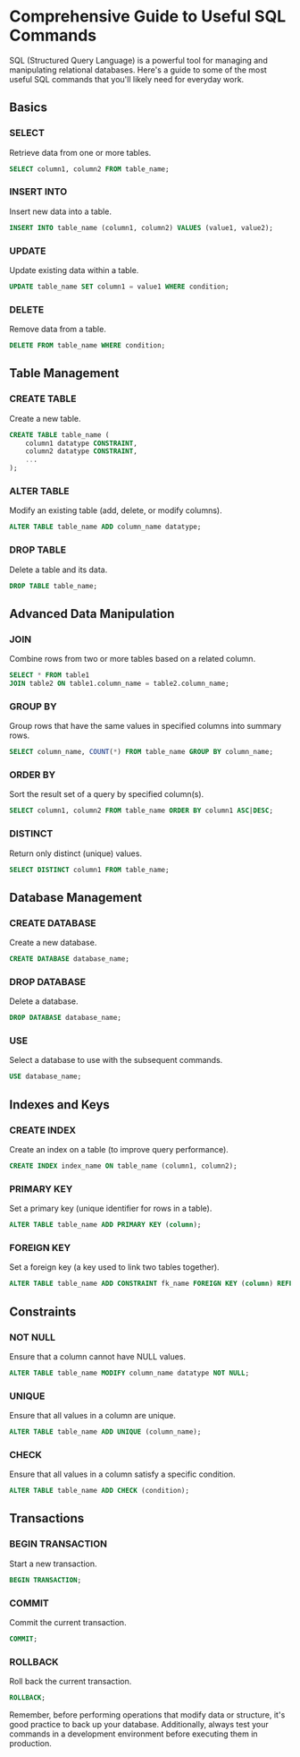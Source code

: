 
# Comprehensive Guide to Useful SQL Commands

SQL (Structured Query Language) is a powerful tool for managing and manipulating relational databases. Here's a guide to some of the most useful SQL commands that you'll likely need for everyday work.

## Basics

### SELECT
Retrieve data from one or more tables.
```sql
SELECT column1, column2 FROM table_name;
```

### INSERT INTO
Insert new data into a table.
```sql
INSERT INTO table_name (column1, column2) VALUES (value1, value2);
```

### UPDATE
Update existing data within a table.
```sql
UPDATE table_name SET column1 = value1 WHERE condition;
```

### DELETE
Remove data from a table.
```sql
DELETE FROM table_name WHERE condition;
```

## Table Management

### CREATE TABLE
Create a new table.
```sql
CREATE TABLE table_name (
    column1 datatype CONSTRAINT,
    column2 datatype CONSTRAINT,
    ...
);
```

### ALTER TABLE
Modify an existing table (add, delete, or modify columns).
```sql
ALTER TABLE table_name ADD column_name datatype;
```

### DROP TABLE
Delete a table and its data.
```sql
DROP TABLE table_name;
```

## Advanced Data Manipulation

### JOIN
Combine rows from two or more tables based on a related column.
```sql
SELECT * FROM table1
JOIN table2 ON table1.column_name = table2.column_name;
```

### GROUP BY
Group rows that have the same values in specified columns into summary rows.
```sql
SELECT column_name, COUNT(*) FROM table_name GROUP BY column_name;
```

### ORDER BY
Sort the result set of a query by specified column(s).
```sql
SELECT column1, column2 FROM table_name ORDER BY column1 ASC|DESC;
```

### DISTINCT
Return only distinct (unique) values.
```sql
SELECT DISTINCT column1 FROM table_name;
```

## Database Management

### CREATE DATABASE
Create a new database.
```sql
CREATE DATABASE database_name;
```

### DROP DATABASE
Delete a database.
```sql
DROP DATABASE database_name;
```

### USE
Select a database to use with the subsequent commands.
```sql
USE database_name;
```

## Indexes and Keys

### CREATE INDEX
Create an index on a table (to improve query performance).
```sql
CREATE INDEX index_name ON table_name (column1, column2);
```

### PRIMARY KEY
Set a primary key (unique identifier for rows in a table).
```sql
ALTER TABLE table_name ADD PRIMARY KEY (column);
```

### FOREIGN KEY
Set a foreign key (a key used to link two tables together).
```sql
ALTER TABLE table_name ADD CONSTRAINT fk_name FOREIGN KEY (column) REFERENCES other_table(column);
```

## Constraints

### NOT NULL
Ensure that a column cannot have NULL values.
```sql
ALTER TABLE table_name MODIFY column_name datatype NOT NULL;
```

### UNIQUE
Ensure that all values in a column are unique.
```sql
ALTER TABLE table_name ADD UNIQUE (column_name);
```

### CHECK
Ensure that all values in a column satisfy a specific condition.
```sql
ALTER TABLE table_name ADD CHECK (condition);
```

## Transactions

### BEGIN TRANSACTION
Start a new transaction.
```sql
BEGIN TRANSACTION;
```

### COMMIT
Commit the current transaction.
```sql
COMMIT;
```

### ROLLBACK
Roll back the current transaction.
```sql
ROLLBACK;
```

Remember, before performing operations that modify data or structure, it's good practice to back up your database. Additionally, always test your commands in a development environment before executing them in production.
